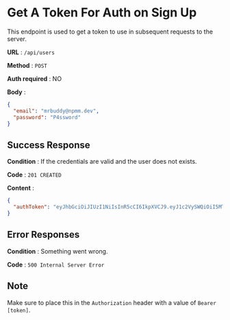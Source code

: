 # Get A Token For Auth on Sign Up

This endpoint is used to get a token to use in subsequent requests to the server.

**URL** : `/api/users`

**Method** : `POST`

**Auth required** : NO

**Body** :

```json
{
  "email": "mrbuddy@npmm.dev",
  "password": "P4ssword"
}
```

## Success Response

**Condition** : If the credentials are valid and the user does not exists.

**Code** : `201 CREATED`

**Content** :

```json
{
  "authToken": "eyJhbGciOiJIUzI1NiIsInR5cCI6IkpXVCJ9.eyJ1c2VySWQiOiI5MTY0YjQ5MS1lM2JhLTQ4NzEtOTBjZC1lODA2YWVjOTBjMDkiLCJpYXQiOjE1ODYwMzA5NzJ9.tjyoNcpocoxXypRIEp0zX4NG27FVh6mRu6j5BnAu0RE"
}
```

## Error Responses

**Condition** : Something went wrong.

**Code** : `500 Internal Server Error`

## Note

Make sure to place this in the `Authorization` header with a value of `Bearer [token]`.
